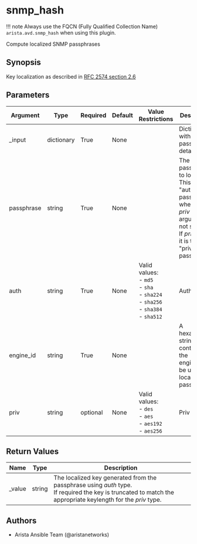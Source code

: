 <!--
  ~ Copyright (c) 2023 Arista Networks, Inc.
  ~ Use of this source code is governed by the Apache License 2.0
  ~ that can be found in the LICENSE file.
  -->

# snmp_hash

!!! note
    Always use the FQCN (Fully Qualified Collection Name) `arista.avd.snmp_hash` when using this plugin.

Compute localized SNMP passphrases

## Synopsis

Key localization as described in [RFC 2574 section 2.6](https://www.rfc-editor.org/rfc/rfc2574.html#section-2.6)

## Parameters

| Argument | Type | Required | Default | Value Restrictions | Description |
| -------- | ---- | -------- | ------- | ------------------ | ----------- |
| _input | dictionary | True | None |  | Dictionary with SNMP passphrase details. |
|     passphrase | string | True | None |  | The passphrase to localize.<br>This is the \"auth\" passphrase when the <em>priv</em> argument is not set.<br>If <em>priv</em> is set, it is the \"priv\" passphrase. |
|     auth | string | True | None | Valid values:<br>- <code>md5</code><br>- <code>sha</code><br>- <code>sha224</code><br>- <code>sha256</code><br>- <code>sha384</code><br>- <code>sha512</code> | Auth type |
|     engine_id | string | True | None |  | A hexadecimal string containing the engine\_id to be used to localize the passphrase |
|     priv | string | optional | None | Valid values:<br>- <code>des</code><br>- <code>aes</code><br>- <code>aes192</code><br>- <code>aes256</code> | Priv type |

## Return Values

| Name | Type | Description |
| ---- | ---- | ----------- |
| _value | string | The localized key generated from the passphrase using <em>auth</em> type.<br>If required the key is truncated to match the appropriate keylength for the <em>priv</em> type. |

## Authors

- Arista Ansible Team (@aristanetworks)
